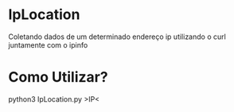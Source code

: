 # IpLocation
Coletando dados de um determinado endereço ip utilizando o curl juntamente com o ipinfo
# Como Utilizar?
python3 IpLocation.py  >IP<
